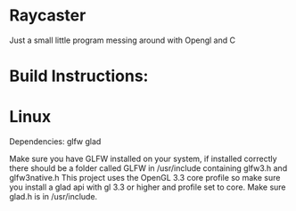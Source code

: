 # Raycaster
Just a small little program messing around with Opengl and C

# Build Instructions:

# Linux

Dependencies:
glfw
glad

Make sure you have GLFW installed on your system, if installed correctly there should be a folder called GLFW in /usr/include containing glfw3.h and glfw3native.h
This project uses the OpenGL 3.3 core profile so make sure you install a glad api with gl 3.3 or higher and profile set to core. Make sure glad.h is in /usr/include.
